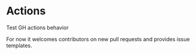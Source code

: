 # Actions

Test GH actions behavior

For now it welcomes contributors on new pull requests and provides issue templates.

